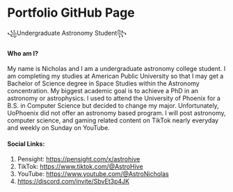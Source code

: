 # Portfolio GitHub Page
꧁Undergraduate Astronomy Student꧂

#### Who am I?
My name is Nicholas and I am a undergraduate astronomy college student. I am completing my studies at American Public University so that I may get a Bachelor of Science degree in Space Studies within the Astronomy concentration. My biggest academic goal is to achieve a PhD in an astronomy or astrophysics. I used to attend the University of Phoenix for a B.S. in Computer Science but decided to change my major. Unfortunately, UoPhoenix did not offer an astronomy based program. I will post astronomy, computer science, and gaming related content on TikTok nearly everyday and weekly on Sunday on YouTube. 

#### Social Links:
1. Pensight: https://pensight.com/x/astrohive
2. TikTok: https://www.tiktok.com/@AstroHive
3. YouTube: https://www.youtube.com/@AstroNicholas
4. https://discord.com/invite/SbvEt3p4JK
